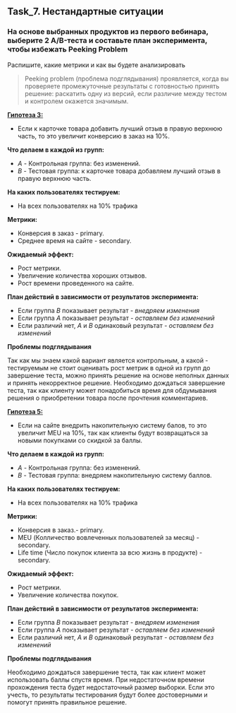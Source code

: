 ## Task_7. Нестандартные ситуации

### На основе выбранных продуктов из первого вебинара, выберите 2 A/B-теста и составьте план эксперимента, чтобы избежать Peeking Problem

Распишите, какие метрики и как вы будете анализировать

>Peeking problem (проблема подглядывания) проявляется, когда вы проверяете промежуточные результаты с готовностью принять решение: раскатить одну из версий, если различие между тестом и контролем окажется значимым.


<u>__Гипотеза 3:__</u>
* Если к карточке товара добавить лучший отзыв в правую верхнюю часть, то это увеличит конверсию в заказ на 10%.

__Что делаем в каждой из групп:__

* _А_ - Контрольная группа: без изменений.
* _В_ - Тестовая группа: к карточке товара добавляем лучший отзыв в правую верхнюю часть.

__На каких пользователях тестируем:__
* На всех пользователях на 10% трафика

__Метрики:__
* Конверсия в заказ - primary.
* Среднее время на сайте - secondary.


__Ожидаемый эффект:__
* Рост метрики.
* Увеличение количества хороших отзывов.
* Рост времени проведенного на сайте.

__План действий в зависимости от результатов эксперимента:__
* Если группа _В_ показывает результат - _внедряем изменения_
* Если группа _А_ показывает результат - _оставляем без изменений_
* Если различий нет, _А_ и _В_ одинаковый результат - _оставляем без изменений_

__Проблемы подглядывания__<p>
Так как мы знаем какой вариант является контрольным, а какой - тестируемым не стоит оценивать рост метрик в одной из групп до завершение теста, можно принять решение на основе неполных данных и принять некорректное решение. Необходимо дождаться завершение теста, так как клиенту может понадобиться время для обдумывания решения о приобретении товара после прочтения комментариев. 

<u>__Гипотеза 5:__</u>
* Если на сайте внедрить накопительную систему балов, то это увеличит MEU на 10%, так как клиенты будут возвращаться за новыми покупками со скидкой за баллы.

__Что делаем в каждой из групп:__

* _А_ - Контрольная группа: без изменений.
* _В_ - Тестовая группа: внедряем накопительную систему баллов.

__На каких пользователях тестируем:__
* На всех пользователях на 10% трафика

__Метрики:__
* Конверсия в заказ.- primary.
* MEU (Колличество вовлеченных пользователей за месяц) - secondary.
* Life time (Число покупок клиента за всю жизнь в продукте) - secondary.

__Ожидаемый эффект:__
* Рост метрики.
* Увеличение количества покупок.

__План действий в зависимости от результатов эксперимента:__
* Если группа _В_ показывает результат - _внедряем изменения_
* Если группа _А_ показывает результат - _оставляем без изменений_
* Если различий нет, _А_ и _В_ одинаковый результат - _оставляем без изменений_

__Проблемы подглядывания__<p>
Необходимо дождаться завершение теста, так как клиент может использовать баллы спустя время. При недостаточном времени прохождения теста будет недостаточный размер выборки. Если это учесть, то результаты тестирования будут более достоверными и помогут принять правильное решение.